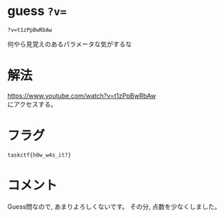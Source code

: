 # guess `?v=`
`?v=t1zPpBwRbAw`

何やら見覚えのあるパラメータな気がするな

# 解法
https://www.youtube.com/watch?v=t1zPpBwRbAw  
にアクセスする。

# フラグ
`taskctf{h0w_w4s_it?}`

# コメント
Guess問なので, あまりよろしくないです。
その分, 点数を少なくしました。
